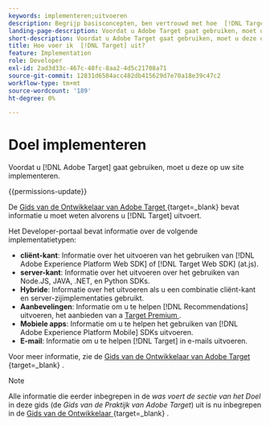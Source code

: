 ```yaml
---
keywords: implementeren;uitvoeren
description: Begrijp basisconcepten, ben vertrouwd met hoe  [!DNL Target]  werkt en met uw infrastructuur integreert, en begrijp hoe de bezoekers worden gevolgd.
landing-page-description: Voordat u Adobe Target gaat gebruiken, moet u deze op uw site implementeren.
short-description: Voordat u Adobe Target gaat gebruiken, moet u deze op uw site implementeren.
title: Hoe voer ik  [!DNL Target] uit?
feature: Implementation
role: Developer
exl-id: 2ad3d33c-467c-48fc-8aa2-4d5c21708a71
source-git-commit: 12831d6584acc482db415629d7e70a18e39c47c2
workflow-type: tm+mt
source-wordcount: '189'
ht-degree: 0%

---
```


# Doel implementeren

Voordat u [!DNL Adobe Target] gaat gebruiken, moet u deze op uw site implementeren.

{{permissions-update}}

De [ Gids van de Ontwikkelaar van Adobe Target ](https://experienceleague.adobe.com/docs/target-dev/developer/overview.html){target=_blank}  bevat informatie u moet weten alvorens u [!DNL Target] uitvoert.

Het Developer-portaal bevat informatie over de volgende implementatietypen:

* **cliënt-kant**: Informatie over het uitvoeren van het gebruiken van [!DNL Adobe Experience Platform Web SDK] of [!DNL Target Web SDK] (at.js).
* **server-kant**: Informatie over het uitvoeren over het gebruiken van Node.JS, JAVA, .NET, en Python SDKs.
* **Hybride**: Informatie over het uitvoeren als u een combinatie cliënt-kant en server-zijimplementaties gebruikt.
* **Aanbevelingen**: Informatie om u te helpen [!DNL Recommendations] uitvoeren, het aanbieden van a [ Target Premium ](/help/main/c-intro/intro.md#premium).
* **Mobiele apps**: Informatie om u te helpen het gebruiken van [!DNL Adobe Experience Platform Mobile] SDKs uitvoeren.
* **E-mail**: Informatie om u te helpen [!DNL Target] in e-mails uitvoeren.

Voor meer informatie, zie de [ Gids van de Ontwikkelaar van Adobe Target ](https://experienceleague.adobe.com/docs/target-dev/developer/overview.html){target=_blank} .

>[!NOTE]
>
>Alle informatie die eerder inbegrepen in de *was voert de sectie van het Doel* in deze gids (de *Gids van de Praktijk van Adobe Target*) uit is nu inbegrepen in de [ Gids van de Ontwikkelaar ](https://experienceleague.adobe.com/docs/target-dev/developer/overview.html){target=_blank} .




